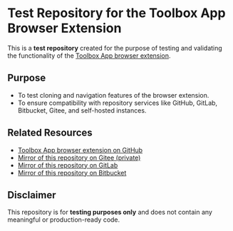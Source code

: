 # Test Repository for the Toolbox App Browser Extension

This is a **test repository** created for the purpose of testing and validating the functionality of
the [Toolbox App browser extension](https://github.com/JetBrains/toolbox-browser-extension).

## Purpose
- To test cloning and navigation features of the browser extension.
- To ensure compatibility with repository services like GitHub, GitLab, Bitbucket, Gitee, and self-hosted instances.

## Related Resources
- [Toolbox App browser extension on GitHub](https://github.com/JetBrains/toolbox-browser-extension)
- [Mirror of this repository on Gitee (private)](https://gitee.com/maximmig/toolbox-browser-extension-testing)
- [Mirror of this repository on GitLab](https://gitlab.com/maximmig/toolbox-browser-extension-testing)
- [Mirror of this repository on Bitbucket](https://bitbucket.org/maximmig-tbx/toolbox-browser-extension-testing)

## Disclaimer
This repository is for **testing purposes only** and does not contain any meaningful or production-ready code.